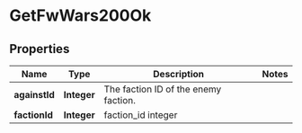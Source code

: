 
# GetFwWars200Ok

## Properties
Name | Type | Description | Notes
------------ | ------------- | ------------- | -------------
**againstId** | **Integer** | The faction ID of the enemy faction. | 
**factionId** | **Integer** | faction_id integer | 



